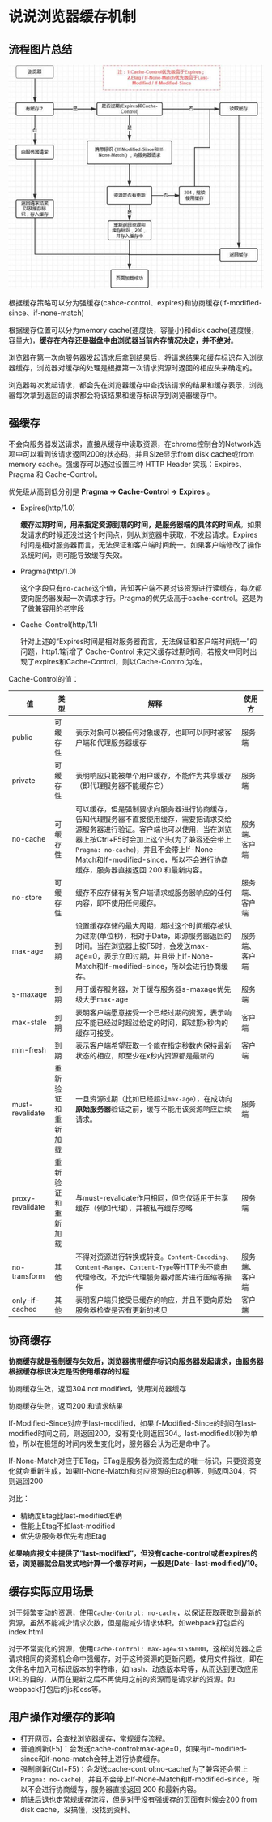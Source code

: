 # 说说浏览器缓存机制

## 流程图片总结

![浏览器缓存](./图片/浏览器缓存.png)



根据缓存策略可以分为强缓存(cahce-control、expires)和协商缓存(if-modified-since、if-none-match)

根据缓存位置可以分为memory cache(速度快，容量小)和disk cache(速度慢，容量大)，**缓存在内存还是磁盘中由浏览器当前内存情况决定，并不绝对**。

浏览器在第一次向服务器发起请求后拿到结果后，将请求结果和缓存标识存入浏览器缓存，浏览器对缓存的处理是根据第一次请求资源时返回的相应头来确定的。

浏览器每次发起请求，都会先在浏览器缓存中查找该请求的结果和缓存表示，浏览器每次拿到返回的请求都会将该结果和缓存标识存到浏览器缓存中。

## 强缓存

不会向服务器发送请求，直接从缓存中读取资源，在chrome控制台的Network选项中可以看到该请求返回200的状态码，并且Size显示from disk cache或from memory cache。强缓存可以通过设置三种 HTTP Header 实现：Expires、Pragma 和 Cache-Control。

优先级从高到低分别是 **Pragma -> Cache-Control -> Expires** 。

- Expires(http/1.0)

  **缓存过期时间，用来指定资源到期的时间，是服务器端的具体的时间点**。如果发请求的时候还没过这个时间点，则从浏览器中获取，不发起请求。Expires时间是相对服务器而言，无法保证和客户端时间统一。如果客户端修改了操作系统时间，则可能导致缓存失效。

- Pragma(http/1.0)

  这个字段只有`no-cache`这个值，告知客户端不要对该资源进行读缓存，每次都要向服务器发起一次请求才行。Pragma的优先级高于cache-control。这是为了做兼容用的老字段

- Cache-Control(http/1.1)

  针对上述的“Expires时间是相对服务器而言，无法保证和客户端时间统一”的问题，http1.1新增了 Cache-Control 来定义缓存过期时间，若报文中同时出现了expires和Cache-Control，则以Cache-Control为准。

Cache-Control的值：

| 值               | 类型               | 解释                                                         | 使用方         |
| ---------------- | ------------------ | ------------------------------------------------------------ | -------------- |
| public           | 可缓存性           | 表示对象可以被任何对象缓存，也即可以同时被客户端和代理服务器缓存 | 服务端         |
| private          | 可缓存性           | 表明响应只能被单个用户缓存，不能作为共享缓存（即代理服务器不能缓存它） | 服务端         |
| no-cache         | 可缓存性           | 可以缓存，但是强制要求向服务器进行协商缓存，告知代理服务器不直接使用缓存，需要把请求交给源服务器进行验证。客户端也可以使用，当在浏览器上按Ctrl+F5时会加上这个头(为了兼容还会带上`Pragma: no-cache`)，并且不会带上If-None-Match和If-modified-since，所以不会进行协商缓存，服务器直接返回 200 和最新内容。 | 服务端、客户端 |
| no-store         | 可缓存性           | 缓存不应存储有关客户端请求或服务器响应的任何内容，即不使用任何缓存。 | 服务端、客户端 |
| max-age          | 到期               | 设置缓存存储的最大周期，超过这个时间缓存被认为过期(单位秒)，相对于Date，即源服务器返回的时间。当在浏览器上按F5时，会发送max-age=0，表示立即过期，并且带上If-None-Match和If-modified-since，所以会进行协商缓存。 | 服务端、客户端 |
| s-maxage         | 到期               | 用于缓存服务器，对于缓存服务器s-maxage优先级大于max-age      | 服务端         |
| max-stale        | 到期               | 表明客户端愿意接受一个已经过期的资源，表示响应不能已经过时超过给定的时间，即过期x秒内的缓存可接受。 | 客户端         |
| min-fresh        | 到期               | 表示客户端希望获取一个能在指定秒数内保持最新状态的相应，即至少在x秒内资源都是最新的 | 客户端         |
| must-revalidate  | 重新验证和重新加载 | 一旦资源过期（比如已经超过`max-age`），在成功向**原始服务器**验证之前，缓存不能用该资源响应后续请求。 | 服务端         |
| proxy-revalidate | 重新验证和重新加载 | 与must-revalidate作用相同，但它仅适用于共享缓存（例如代理），并被私有缓存忽略 | 服务端         |
| no-transform     | 其他               | 不得对资源进行转换或转变。`Content-Encoding`、`Content-Range`、`Content-Type`等HTTP头不能由代理修改，不允许代理服务器对图片进行压缩等操作 | 服务端、客户端 |
| only-if-cached   | 其他               | 表明客户端只接受已缓存的响应，并且不要向原始服务器检查是否有更新的拷贝 | 客户端         |





## 协商缓存

**协商缓存就是强制缓存失效后，浏览器携带缓存标识向服务器发起请求，由服务器根据缓存标识决定是否使用缓存的过程**

协商缓存生效，返回304 not modified，使用浏览器缓存

协商缓存失败，返回200 和请求结果

If-Modified-Since对应于last-modified，如果If-Modified-Since的时间在last-modified时间之前，则返回200，没有变化则返回304。last-modified以秒为单位，所以在极短的时间内发生变化时，服务器会认为还是命中了。

If-None-Match对应于ETag，ETag是服务器为资源生成的唯一标识，只要资源变化就会重新生成，如果If-None-Match和对应资源的Etag相等，则返回304，否则返回200

对比：

- 精确度Etag比last-modified准确
- 性能上Etag不如last-modified
- 优先级服务器优先考虑Etag

**如果响应报文中提供了“last-modified”，但没有cache-control或者expires的话，浏览器就会启发式地计算一个缓存时间，一般是(Date- last-modified)/10。**



## 缓存实际应用场景

对于频繁变动的资源，使用`Cache-Control: no-cache`，以保证获取获取到最新的资源，虽然不能减少请求次数，但是能减少请求体积。如webpack打包后的index.html

对于不常变化的资源，使用`Cache-Control: max-age=31536000`，这样浏览器之后请求相同的资源机会命中强缓存，对于这种资源的更新问题，使用文件指纹，即在文件名中加入可标识版本的字符串，如hash、动态版本号等，从而达到更改应用URL的目的，从而在更新之后不再使用之前的资源而是请求新的资源。如webpack打包后的js和css等。

## 用户操作对缓存的影响

- 打开网页，会查找浏览器缓存，常规缓存流程。
- 普通刷新(F5)：会发送cache-control:max-age=0，如果有if-modified-since和if-none-match会带上进行协商缓存。
- 强制刷新(Ctrl+F5)：会发送cache-control:no-cache(为了兼容还会带上`Pragma: no-cache`)，并且不会带上If-None-Match和If-modified-since，所以不会进行协商缓存，服务器直接返回 200 和最新内容。
- 前进后退也走常规缓存流程，但是对于没有强缓存的页面有时候会200 from disk cache，没搞懂，没找到资料。







